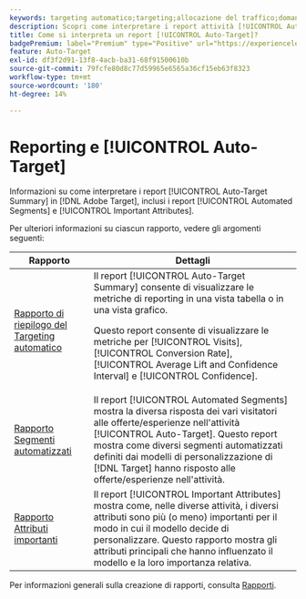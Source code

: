 ```yaml
---
keywords: targeting automatico;targeting;allocazione del traffico;domande frequenti;faq;risoluzione dei problemi;risoluzione dei problemi;segnalazione;report;rapporto riepilogo targeting automatico;rapporto riepilogo;segmenti automatizzati;attributi importanti
description: Scopri come interpretare i report attività [!UICONTROL Auto-Target] in [!DNL Target].
title: Come si interpreta un report [!UICONTROL Auto-Target]?
badgePremium: label="Premium" type="Positive" url="https://experienceleague.adobe.com/docs/target/using/introduction/intro.html?lang=en#premium newtab=true" tooltip="Scopri cosa è incluso in Target Premium."
feature: Auto-Target
exl-id: df3f2d91-13f8-4acb-ba31-68f91500610b
source-git-commit: 79fcfe80d8c77d59965e6565a36cf15eb63f8323
workflow-type: tm+mt
source-wordcount: '180'
ht-degree: 14%

---
```


# Reporting e [!UICONTROL Auto-Target]

Informazioni su come interpretare i report [!UICONTROL Auto-Target Summary] in [!DNL Adobe Target], inclusi i report [!UICONTROL Automated Segments] e [!UICONTROL Important Attributes].

Per ulteriori informazioni su ciascun rapporto, vedere gli argomenti seguenti:

| Rapporto | Dettagli |
| --- | --- |
| [Rapporto di riepilogo del Targeting automatico](/help/main/c-reports/personalization-reports/auto-target-summary-report.md) | Il report [!UICONTROL Auto-Target Summary] consente di visualizzare le metriche di reporting in una vista tabella o in una vista grafico.<P>Questo report consente di visualizzare le metriche per [!UICONTROL Visits], [!UICONTROL Conversion Rate], [!UICONTROL Average Lift and Confidence Interval] e [!UICONTROL Confidence]. |
| [Rapporto Segmenti automatizzati](/help/main/c-reports/c-personalization-insights-reports/automated-segments-report.md) | Il report [!UICONTROL Automated Segments] mostra la diversa risposta dei vari visitatori alle offerte/esperienze nell&#39;attività [!UICONTROL Auto-Target]. Questo report mostra come diversi segmenti automatizzati definiti dai modelli di personalizzazione di [!DNL Target] hanno risposto alle offerte/esperienze nell&#39;attività. |
| [Rapporto Attributi importanti](/help/main/c-reports/c-personalization-insights-reports/important-attributes-report.md) | Il report [!UICONTROL Important Attributes] mostra come, nelle diverse attività, i diversi attributi sono più (o meno) importanti per il modo in cui il modello decide di personalizzare. Questo rapporto mostra gli attributi principali che hanno influenzato il modello e la loro importanza relativa. |

Per informazioni generali sulla creazione di rapporti, consulta [Rapporti](/help/main/c-reports/reports.md).
